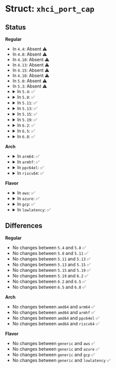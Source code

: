 # Struct: <code>xhci_port_cap</code>

## Status
<b>Regular</b>
<ul>
<li>
In <code>4.4</code>: Absent ⚠️
</li>
<li>
In <code>4.8</code>: Absent ⚠️
</li>
<li>
In <code>4.10</code>: Absent ⚠️
</li>
<li>
In <code>4.13</code>: Absent ⚠️
</li>
<li>
In <code>4.15</code>: Absent ⚠️
</li>
<li>
In <code>4.18</code>: Absent ⚠️
</li>
<li>
In <code>5.0</code>: Absent ⚠️
</li>
<li>
In <code>5.3</code>: Absent ⚠️
</li>
<li>
<details>
<summary>In <code>5.4</code>: ✅</summary>

```c
struct xhci_port_cap {
    u32 *psi;
    u8 psi_count;
    u8 psi_uid_count;
    u8 maj_rev;
    u8 min_rev;
};
```
</details>
</li>
<li>
<details>
<summary>In <code>5.8</code>: ✅</summary>

```c
struct xhci_port_cap {
    u32 *psi;
    u8 psi_count;
    u8 psi_uid_count;
    u8 maj_rev;
    u8 min_rev;
};
```
</details>
</li>
<li>
<details>
<summary>In <code>5.11</code>: ✅</summary>

```c
struct xhci_port_cap {
    u32 *psi;
    u8 psi_count;
    u8 psi_uid_count;
    u8 maj_rev;
    u8 min_rev;
};
```
</details>
</li>
<li>
<details>
<summary>In <code>5.13</code>: ✅</summary>

```c
struct xhci_port_cap {
    u32 *psi;
    u8 psi_count;
    u8 psi_uid_count;
    u8 maj_rev;
    u8 min_rev;
};
```
</details>
</li>
<li>
<details>
<summary>In <code>5.15</code>: ✅</summary>

```c
struct xhci_port_cap {
    u32 *psi;
    u8 psi_count;
    u8 psi_uid_count;
    u8 maj_rev;
    u8 min_rev;
};
```
</details>
</li>
<li>
<details>
<summary>In <code>5.19</code>: ✅</summary>

```c
struct xhci_port_cap {
    u32 *psi;
    u8 psi_count;
    u8 psi_uid_count;
    u8 maj_rev;
    u8 min_rev;
};
```
</details>
</li>
<li>
<details>
<summary>In <code>6.2</code>: ✅</summary>

```c
struct xhci_port_cap {
    u32 *psi;
    u8 psi_count;
    u8 psi_uid_count;
    u8 maj_rev;
    u8 min_rev;
};
```
</details>
</li>
<li>
<details>
<summary>In <code>6.5</code>: ✅</summary>

```c
struct xhci_port_cap {
    u32 *psi;
    u8 psi_count;
    u8 psi_uid_count;
    u8 maj_rev;
    u8 min_rev;
};
```
</details>
</li>
<li>
<details>
<summary>In <code>6.8</code>: ✅</summary>

```c
struct xhci_port_cap {
    u32 *psi;
    u8 psi_count;
    u8 psi_uid_count;
    u8 maj_rev;
    u8 min_rev;
};
```
</details>
</li>
</ul>
<b>Arch</b>
<ul>
<li>
<details>
<summary>In <code>arm64</code>: ✅</summary>

```c
struct xhci_port_cap {
    u32 *psi;
    u8 psi_count;
    u8 psi_uid_count;
    u8 maj_rev;
    u8 min_rev;
};
```
</details>
</li>
<li>
<details>
<summary>In <code>armhf</code>: ✅</summary>

```c
struct xhci_port_cap {
    u32 *psi;
    u8 psi_count;
    u8 psi_uid_count;
    u8 maj_rev;
    u8 min_rev;
};
```
</details>
</li>
<li>
<details>
<summary>In <code>ppc64el</code>: ✅</summary>

```c
struct xhci_port_cap {
    u32 *psi;
    u8 psi_count;
    u8 psi_uid_count;
    u8 maj_rev;
    u8 min_rev;
};
```
</details>
</li>
<li>
<details>
<summary>In <code>riscv64</code>: ✅</summary>

```c
struct xhci_port_cap {
    u32 *psi;
    u8 psi_count;
    u8 psi_uid_count;
    u8 maj_rev;
    u8 min_rev;
};
```
</details>
</li>
</ul>
<b>Flavor</b>
<ul>
<li>
<details>
<summary>In <code>aws</code>: ✅</summary>

```c
struct xhci_port_cap {
    u32 *psi;
    u8 psi_count;
    u8 psi_uid_count;
    u8 maj_rev;
    u8 min_rev;
};
```
</details>
</li>
<li>
<details>
<summary>In <code>azure</code>: ✅</summary>

```c
struct xhci_port_cap {
    u32 *psi;
    u8 psi_count;
    u8 psi_uid_count;
    u8 maj_rev;
    u8 min_rev;
};
```
</details>
</li>
<li>
<details>
<summary>In <code>gcp</code>: ✅</summary>

```c
struct xhci_port_cap {
    u32 *psi;
    u8 psi_count;
    u8 psi_uid_count;
    u8 maj_rev;
    u8 min_rev;
};
```
</details>
</li>
<li>
<details>
<summary>In <code>lowlatency</code>: ✅</summary>

```c
struct xhci_port_cap {
    u32 *psi;
    u8 psi_count;
    u8 psi_uid_count;
    u8 maj_rev;
    u8 min_rev;
};
```
</details>
</li>
</ul>

## Differences
<b>Regular</b>
<ul>
<li>
No changes between <code>5.4</code> and <code>5.8</code> ✅
</li>
<li>
No changes between <code>5.8</code> and <code>5.11</code> ✅
</li>
<li>
No changes between <code>5.11</code> and <code>5.13</code> ✅
</li>
<li>
No changes between <code>5.13</code> and <code>5.15</code> ✅
</li>
<li>
No changes between <code>5.15</code> and <code>5.19</code> ✅
</li>
<li>
No changes between <code>5.19</code> and <code>6.2</code> ✅
</li>
<li>
No changes between <code>6.2</code> and <code>6.5</code> ✅
</li>
<li>
No changes between <code>6.5</code> and <code>6.8</code> ✅
</li>
</ul>
<b>Arch</b>
<ul>
<li>
No changes between <code>amd64</code> and <code>arm64</code> ✅
</li>
<li>
No changes between <code>amd64</code> and <code>armhf</code> ✅
</li>
<li>
No changes between <code>amd64</code> and <code>ppc64el</code> ✅
</li>
<li>
No changes between <code>amd64</code> and <code>riscv64</code> ✅
</li>
</ul>
<b>Flavor</b>
<ul>
<li>
No changes between <code>generic</code> and <code>aws</code> ✅
</li>
<li>
No changes between <code>generic</code> and <code>azure</code> ✅
</li>
<li>
No changes between <code>generic</code> and <code>gcp</code> ✅
</li>
<li>
No changes between <code>generic</code> and <code>lowlatency</code> ✅
</li>
</ul>
